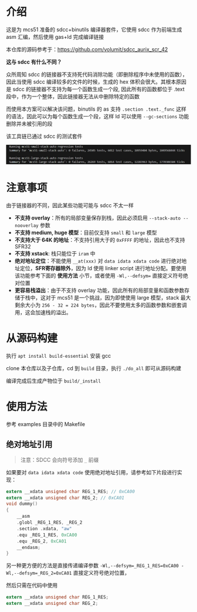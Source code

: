 # 介绍

这是为 mcs51 准备的 sdcc+binutils 编译器套件，它使用 sdcc 作为前端生成 asm 汇编，然后使用 gas+ld 完成编译链接

本仓库的源码参考于：https://github.com/volumit/sdcc_aurix_scr_42 

**这与 sdcc 有什么不同？**

众所周知 sdcc 的链接器不支持死代码消除功能（即删除程序中未使用的函数），因此当使用 sdcc 编译较多的文件的时候，生成的 hex 体积会很大。其根本原因是 sdcc 的链接器不支持为每一个函数生成一个段, 因此所有的函数都位于 .text 段中，作为一个整体，因此链接器无法从中删除特定的函数

而使用本方案可以解决该问题，binutils 的 as 支持 `.section .text._func` 这样的语法，因此可以为每个函数生成一个段，这样 ld 可以使用 `--gc-sections` 功能删除并未被引用的段

该工具链已通过 sdcc 的测试套件

![](./docs/test-result.jpg)

# 注意事项

由于链接器的不同，因此某些功能可能与 sdcc 不太一样

  - **不支持 overlay**：所有的局部变量保存到栈，因此必须启用 `--stack-auto --nooverlay` 参数
  - **不支持 medium, huge 模型**：目前仅支持 `small` 和 `large` 模型
  - **不支持大于 64K 的地址**：不支持引用大于的 `0xFFFF` 的地址，因此也不支持 SFR32
  - **不支持 xstack**: 栈只能位于 `iram` 中
  - **绝对地址定位**：不能使用 `__at(xxx)` 对 `data idata xdata code` 进行绝对地址定位，**SFR寄存器除外**，因为 ld 使用 linker script 进行地址分配。要使用该功能参考下面的 **使用方法** 小节，或者使用 `-Wl,--defsym=` 直接定义符号绝对位置
  - **更容易栈溢出**：由于不支持 overlay 功能，因此所有的局部变量和函数参数存储于栈中，这对于 mcs51 是一个挑战，因为即使使用 large 模型，stack 最大剩余大小为 `256 - 32 = 224 bytes`，因此不要使用太多的函数参数和嵌套调用，这会加速栈的溢出。

# 从源码构建

执行 `apt install build-essential` 安装 gcc

clone 本仓库以及子仓库，cd 到 `build` 目录，执行 `./do_all` 即可从源码构建

编译完成后生成产物位于 `build/_install`

# 使用方法

参考 examples 目录中的 Makefile

## 绝对地址引用

> 注意：SDCC 会向符号添加 `_` 前缀

如果要对 `data idata xdata code` 使用绝对地址引用，请参考如下片段进行实现：

```c
extern __xdata unsigned char REG_1_RES; // 0xCA00
extern __xdata unsigned char REG_2;	// 0xCA01
void dummy()
{
	__asm
    .globl _REG_1_RES, _REG_2
    .section .xdata, "aw"
    .equ _REG_1_RES, 0xCA00
    .equ _REG_2, 0xCA01
	__endasm;
}
```

另一种更方便的方法是直接传递编译参数 `-Wl,--defsym=_REG_1_RES=0xCA00 -Wl,--defsym=_REG_2=0xCA01` 直接定义符号绝对位置，

然后只需在代码中使用

```c
extern __xdata unsigned char REG_1_RES;
extern __xdata unsigned char REG_2;
```
